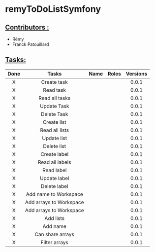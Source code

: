 # remyToDoListSymfony

## <u>Contributors :</u>
- Rémy
- Franck Patouillard
## <u>Tasks:</u>

| Done |          Tasks          | Name | Roles | Versions |
|:----:|:-----------------------:|:----:|:-----:|:--------:|
|  X   |       Create task       |      |       |  0.0.1   |
|  X   |        Read task        |      |       |  0.0.1   |
|  X   |     Read all tasks      |      |       |  0.0.1   |
|  X   |       Update Task       |      |       |  0.0.1   |
|  X   |       Delete Task       |      |       |  0.0.1   |
|  X   |       Create list       |      |       |  0.0.1   |
|  X   |     Read all lists      |      |       |  0.0.1   |
|  X   |       Update list       |      |       |  0.0.1   |
|  X   |       Delete list       |      |       |  0.0.1   |
|  X   |      Create label       |      |       |  0.0.1   |
|  X   |     Read all labels     |      |       |  0.0.1   |
|  X   |       Read label        |      |       |  0.0.1   |
|  X   |      Update label       |      |       |  0.0.1   |
|  X   |      Delete label       |      |       |  0.0.1   |
|  X   |  Add name to Workspace  |      |       |  0.0.1   |
|  X   | Add arrays to Workspace |      |       |  0.0.1   |
|  X   | Add arrays to Workspace |      |       |  0.0.1   |
|  X   |        Add lists        |      |       |  0.0.1   |
|  X   |        Add name         |      |       |  0.0.1   |
|  X   |    Can share arrays     |      |       |  0.0.1   |
|  X   |      Filter arrays      |      |       |  0.0.1   |